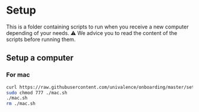 # Setup

This is a folder containing scripts to run when you receive a new computer depending of your needs.
⚠ We advice you to read the content of the scripts before running them.

## Setup a computer

### For mac

```bash
curl https://raw.githubusercontent.com/univalence/onboarding/master/setup/mac.sh > ./mac.sh
sudo chmod 777 ./mac.sh
./mac.sh
rm ./mac.sh
```